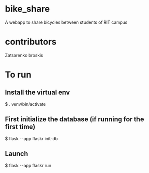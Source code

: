 # bike_share
A webapp to share bicycles between students of RIT campus
# contributors
Zatsarenko broskis


# To run
## Install the virtual env
$ . venv/bin/activate
## First initialize the database (if running for the first time)
$ flask --app flaskr init-db
## Launch
$ flask --app flaskr run
